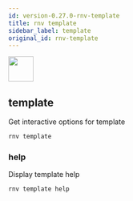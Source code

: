 ```yaml
---
id: version-0.27.0-rnv-template
title: rnv template
sidebar_label: template
original_id: rnv-template
---
```


<img src="https://renative.org/img/ic_cli.png" width=50 height=50 />

## template

Get interactive options for template

```bash
rnv template
```

### help

Display template help

```bash
rnv template help
```
